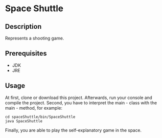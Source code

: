 Space Shuttle
===============

## Description
Represents a shooting game.

## Prerequisites

+ JDK
+ JRE

## Usage
At first, clone or download this project. Afterwards, run your console and compile the project. Second, you have to interpret the main - class with the main - method, for example:
```
cd spaceShuttle/bin/SpaceShuttle
java SpaceShuttle
```
Finally, you are able to play the self-explanatory game in the space.
